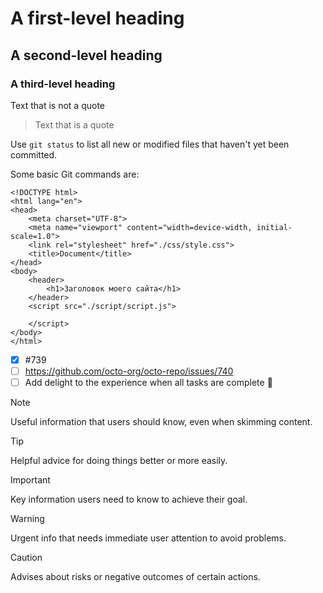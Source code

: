 # A first-level heading
## A second-level heading
### A third-level heading

Text that is not a quote

> Text that is a quote

Use `git status` to list all new or modified files that haven't yet been committed.

Some basic Git commands are:
```
<!DOCTYPE html>
<html lang="en">
<head>
    <meta charset="UTF-8">
    <meta name="viewport" content="width=device-width, initial-scale=1.0">
    <link rel="stylesheet" href="./css/style.css">
    <title>Document</title>
</head>
<body>
    <header>
        <h1>Заголовок моего сайта</h1>
    </header>
    <script src="./script/script.js">

    </script>
</body>
</html>
```

- [x] #739
- [ ] https://github.com/octo-org/octo-repo/issues/740
- [ ] Add delight to the experience when all tasks are complete :tada:

> [!NOTE]
> Useful information that users should know, even when skimming content.

> [!TIP]
> Helpful advice for doing things better or more easily.

> [!IMPORTANT]
> Key information users need to know to achieve their goal.

> [!WARNING]
> Urgent info that needs immediate user attention to avoid problems.

> [!CAUTION]
> Advises about risks or negative outcomes of certain actions.